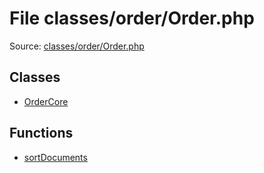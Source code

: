 File classes/order/Order.php
=========

Source: [classes/order/Order.php](https://github.com/PrestaShop/PrestaShop/blob/1.5.6.1/classes/order/Order.php)


Classes
-------

* [OrderCore](class.OrderCore.md)

Functions
---------

* [sortDocuments](function.sortDocuments.md)
